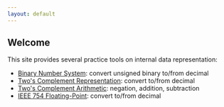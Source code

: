 ```yaml
---
layout: default
---
```

## Welcome
This site provides several practice tools on internal data representation:
- [Binary Number System](ch2.html): convert unsigned binary to/from decimal
- [Two's Complement Representation](ch3_2com.html): convert to/from decimal
- [Two's Complement Arithmetic](ch3_2comArith.html): negation, addition, subtraction
- [IEEE 754 Floating-Point](ch3_ieee754.html): convert to/from decimal
